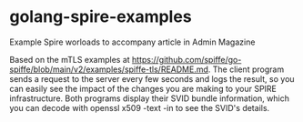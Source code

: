 # golang-spire-examples
Example Spire worloads to accompany article in Admin Magazine

Based on the mTLS examples at https://github.com/spiffe/go-spiffe/blob/main/v2/examples/spiffe-tls/README.md. The client program sends a request to the server every few seconds and logs the result, so you can easily see the impact of the changes you are making to your SPIRE infrastructure. Both programs display their SVID bundle information, which you can decode with openssl x509 -text -in <pem contents> to see the SVID's details.
